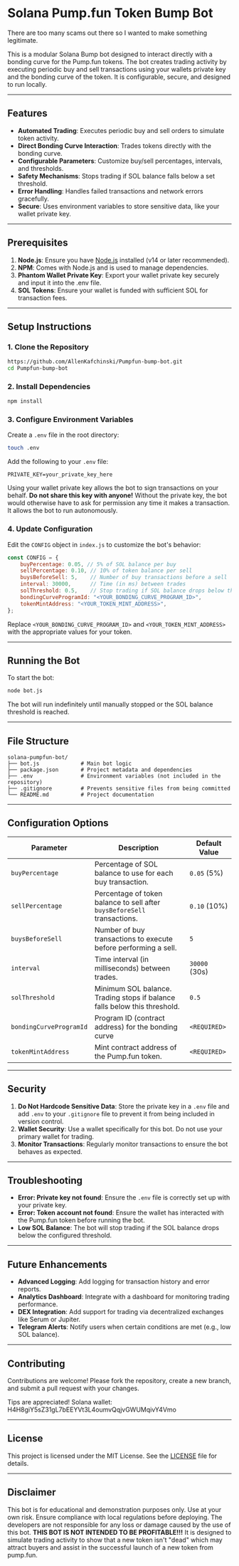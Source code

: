 # Solana Pump.fun Token Bump Bot

There are too many scams out there so I wanted to make something legitimate. 

This is a modular Solana Bump bot designed to interact directly with a bonding curve for the Pump.fun tokens. The bot creates trading activity by executing periodic buy and sell transactions using your wallets private key and the bonding curve of the token. It is configurable, secure, and designed to run locally.

---

## Features

- **Automated Trading**: Executes periodic buy and sell orders to simulate token activity.
- **Direct Bonding Curve Interaction**: Trades tokens directly with the bonding curve.
- **Configurable Parameters**: Customize buy/sell percentages, intervals, and thresholds.
- **Safety Mechanisms**: Stops trading if SOL balance falls below a set threshold.
- **Error Handling**: Handles failed transactions and network errors gracefully.
- **Secure**: Uses environment variables to store sensitive data, like your wallet private key.

---

## Prerequisites

1. **Node.js**: Ensure you have [Node.js](https://nodejs.org/) installed (v14 or later recommended).
2. **NPM**: Comes with Node.js and is used to manage dependencies.
3. **Phantom Wallet Private Key**: Export your wallet private key securely and input it into the .env file.
4. **SOL Tokens**: Ensure your wallet is funded with sufficient SOL for transaction fees.

---

## Setup Instructions

### 1. Clone the Repository
```bash
https://github.com/AllenKafchinski/Pumpfun-bump-bot.git
cd Pumpfun-bump-bot
```

### 2. Install Dependencies
```bash
npm install
```

### 3. Configure Environment Variables
Create a `.env` file in the root directory:
```bash
touch .env
```
Add the following to your `.env` file:
```env
PRIVATE_KEY=your_private_key_here
```
Using your wallet private key allows the bot to sign transactions on your behalf. **Do not share this key with anyone!**
Without the private key, the bot would otherwise have to ask for permission any time it makes a transaction. It allows the bot to run autonomously.

### 4. Update Configuration
Edit the `CONFIG` object in `index.js` to customize the bot's behavior:
```javascript
const CONFIG = {
    buyPercentage: 0.05, // 5% of SOL balance per buy
    sellPercentage: 0.10, // 10% of token balance per sell
    buysBeforeSell: 5,    // Number of buy transactions before a sell
    interval: 30000,      // Time (in ms) between trades
    solThreshold: 0.5,    // Stop trading if SOL balance drops below this threshold
    bondingCurveProgramId: "<YOUR_BONDING_CURVE_PROGRAM_ID>",
    tokenMintAddress: "<YOUR_TOKEN_MINT_ADDRESS>",
};
```

Replace `<YOUR_BONDING_CURVE_PROGRAM_ID>` and `<YOUR_TOKEN_MINT_ADDRESS>` with the appropriate values for your token.

---

## Running the Bot

To start the bot:
```bash
node bot.js
```

The bot will run indefinitely until manually stopped or the SOL balance threshold is reached.

---

## File Structure

```plaintext
solana-pumpfun-bot/
├── bot.js             # Main bot logic
├── package.json       # Project metadata and dependencies
├── .env               # Environment variables (not included in the repository)
├── .gitignore         # Prevents sensitive files from being committed
└── README.md          # Project documentation
```

---

## Configuration Options

| Parameter               | Description                                                                                  | Default Value |
|-------------------------|----------------------------------------------------------------------------------------------|---------------|
| `buyPercentage`         | Percentage of SOL balance to use for each buy transaction.                                   | `0.05` (5%)   |
| `sellPercentage`        | Percentage of token balance to sell after `buysBeforeSell` transactions.                     | `0.10` (10%)  |
| `buysBeforeSell`        | Number of buy transactions to execute before performing a sell.                              | `5`           |
| `interval`              | Time interval (in milliseconds) between trades.                                              | `30000` (30s) |
| `solThreshold`          | Minimum SOL balance. Trading stops if balance falls below this threshold.                    | `0.5`         |
| `bondingCurveProgramId` | Program ID (contract address) for the bonding curve                                          | `<REQUIRED>`  |
| `tokenMintAddress`      | Mint contract address of the Pump.fun token.                                                 | `<REQUIRED>`  |

---

## Security

1. **Do Not Hardcode Sensitive Data**: Store the private key in a `.env` file and add `.env` to your `.gitignore` file to prevent it from being included in version control.
2. **Wallet Security**: Use a wallet specifically for this bot. Do not use your primary wallet for trading.
3. **Monitor Transactions**: Regularly monitor transactions to ensure the bot behaves as expected.

---

## Troubleshooting

- **Error: Private key not found**:
  Ensure the `.env` file is correctly set up with your private key.
- **Error: Token account not found**:
  Ensure the wallet has interacted with the Pump.fun token before running the bot.
- **Low SOL Balance**:
  The bot will stop trading if the SOL balance drops below the configured threshold.

---

## Future Enhancements

- **Advanced Logging**: Add logging for transaction history and error reports.
- **Analytics Dashboard**: Integrate with a dashboard for monitoring trading performance.
- **DEX Integration**: Add support for trading via decentralized exchanges like Serum or Jupiter.
- **Telegram Alerts**: Notify users when certain conditions are met (e.g., low SOL balance).

---

## Contributing

Contributions are welcome! Please fork the repository, create a new branch, and submit a pull request with your changes.

Tips are appreciated! 
Solana wallet: H4H8giY5sZ31gL7bEEYVt3L4oumvQqjvGWUMqivY4Vmo

---

## License

This project is licensed under the MIT License. See the [LICENSE](LICENSE) file for details.

---

## Disclaimer

This bot is for educational and demonstration purposes only. Use at your own risk. Ensure compliance with local regulations before deploying. The developers are not responsible for any loss or damage caused by the use of this bot. **THIS BOT IS NOT INTENDED TO BE PROFITABLE!!!** It is designed to simulate trading activity to show that a new token isn't "dead" which may attract buyers and assist in the successful launch of a new token from pump.fun.